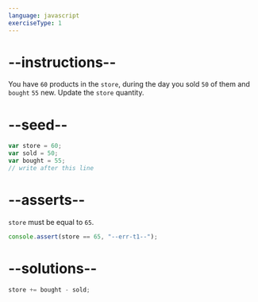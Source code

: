```yaml
---
language: javascript
exerciseType: 1
---
```


# --instructions--

You have `60` products in the `store`, during the day you sold `50` of them and `bought` `55` new.
Update the `store` quantity.

# --seed--

```javascript
var store = 60;
var sold = 50;
var bought = 55;
// write after this line
```

# --asserts--

`store` must be equal to `65`.

```javascript
console.assert(store == 65, "--err-t1--");
```

# --solutions--

```javascript
store += bought - sold;
```
